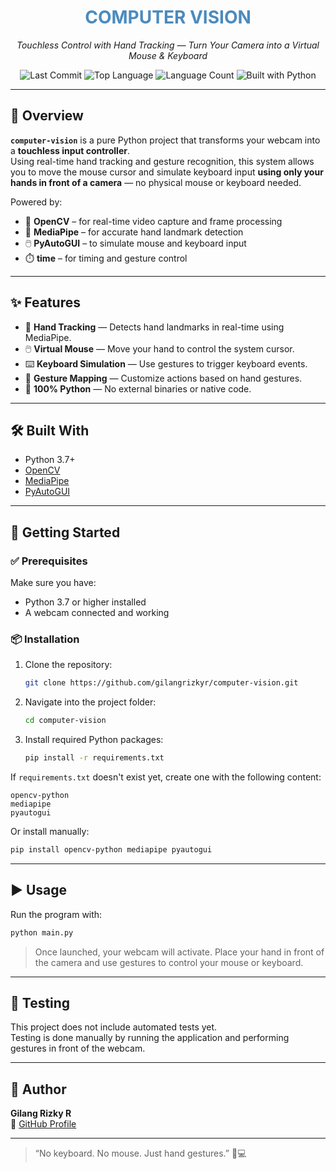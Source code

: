<p align="center">
  <h1 align="center" style="color:#4B8BBE;">COMPUTER VISION</h1>
  <p align="center"><em>Touchless Control with Hand Tracking — Turn Your Camera into a Virtual Mouse & Keyboard</em></p>

  <p align="center">
    <img src="https://img.shields.io/github/last-commit/gilangrizkyr/computer-vision?style=flat-square" alt="Last Commit">
    <img src="https://img.shields.io/github/languages/top/gilangrizkyr/computer-vision?style=flat-square" alt="Top Language">
    <img src="https://img.shields.io/github/languages/count/gilangrizkyr/computer-vision?style=flat-square" alt="Language Count">
    <img src="https://img.shields.io/badge/built%20with-python-blue?style=flat-square&logo=python" alt="Built with Python">
  </p>
</p>

---

## 🧭 Overview

**`computer-vision`** is a pure Python project that transforms your webcam into a **touchless input controller**.  
Using real-time hand tracking and gesture recognition, this system allows you to move the mouse cursor and simulate keyboard input **using only your hands in front of a camera** — no physical mouse or keyboard needed.

Powered by:
- 🎥 **OpenCV** – for real-time video capture and frame processing  
- 🧠 **MediaPipe** – for accurate hand landmark detection  
- 🖱️ **PyAutoGUI** – to simulate mouse and keyboard input  
- ⏱️ **time** – for timing and gesture control  

---

## ✨ Features

- 👋 **Hand Tracking** — Detects hand landmarks in real-time using MediaPipe.
- 🖱️ **Virtual Mouse** — Move your hand to control the system cursor.
- ⌨️ **Keyboard Simulation** — Use gestures to trigger keyboard events.
- 🧠 **Gesture Mapping** — Customize actions based on hand gestures.
- 🐍 **100% Python** — No external binaries or native code.

---

## 🛠 Built With

- Python 3.7+
- [OpenCV](https://pypi.org/project/opencv-python/)
- [MediaPipe](https://google.github.io/mediapipe/)
- [PyAutoGUI](https://pyautogui.readthedocs.io/)

---

## 🚀 Getting Started

### ✅ Prerequisites

Make sure you have:
- Python 3.7 or higher installed
- A webcam connected and working

### 📦 Installation

1. Clone the repository:
   ```bash
   git clone https://github.com/gilangrizkyr/computer-vision.git
   ```

2. Navigate into the project folder:
   ```bash
   cd computer-vision
   ```

3. Install required Python packages:
   ```bash
   pip install -r requirements.txt
   ```

If `requirements.txt` doesn't exist yet, create one with the following content:

```
opencv-python
mediapipe
pyautogui
```

Or install manually:

```bash
pip install opencv-python mediapipe pyautogui
```

---

## ▶️ Usage

Run the program with:

```bash
python main.py
```

> Once launched, your webcam will activate. Place your hand in front of the camera and use gestures to control your mouse or keyboard.

---

## 🧪 Testing

This project does not include automated tests yet.  
Testing is done manually by running the application and performing gestures in front of the webcam.

---


## 👤 Author

**Gilang Rizky R**  
🔗 [GitHub Profile](https://github.com/gilangrizkyr)

---

> “No keyboard. No mouse. Just hand gestures.” 👋💻

